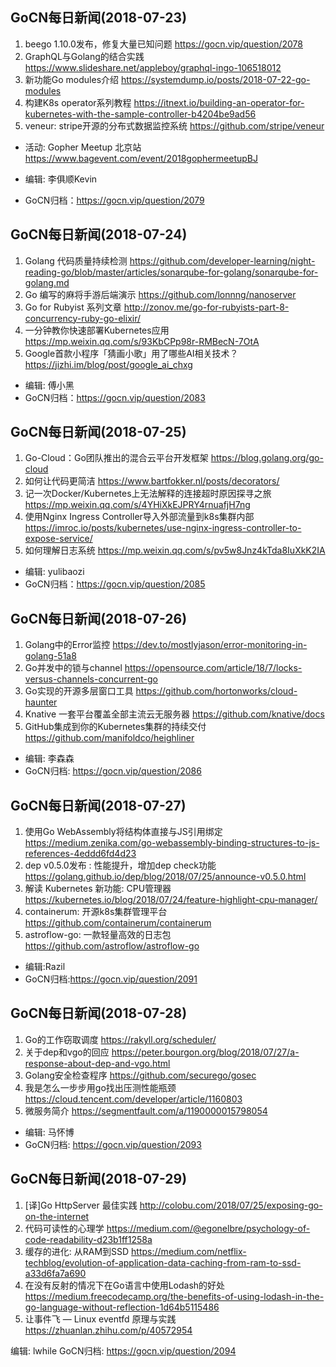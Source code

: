 ## GoCN每日新闻(2018-07-23)

1. beego 1.10.0发布，修复大量已知问题 https://gocn.vip/question/2078
2. GraphQL与Golang的结合实践 https://www.slideshare.net/appleboy/graphql-ingo-106518012
3. 新功能Go modules介绍 https://systemdump.io/posts/2018-07-22-go-modules
4. 构建K8s operator系列教程 https://itnext.io/building-an-operator-for-kubernetes-with-the-sample-controller-b4204be9ad56
5. veneur: stripe开源的分布式数据监控系统 https://github.com/stripe/veneur

* 活动: Gopher Meetup 北京站 https://www.bagevent.com/event/2018gophermeetupBJ

* 编辑: 李俱顺Kevin
* GoCN归档：https://gocn.vip/question/2079


## GoCN每日新闻(2018-07-24)

1. Golang 代码质量持续检测 https://github.com/developer-learning/night-reading-go/blob/master/articles/sonarqube-for-golang/sonarqube-for-golang.md
2. Go 编写的麻将手游后端演示 https://github.com/lonnng/nanoserver
3. Go for Rubyist 系列文章 http://zonov.me/go-for-rubyists-part-8-concurrency-ruby-go-elixir/
4. 一分钟教你快速部署Kubernetes应用 https://mp.weixin.qq.com/s/93KbCPp98r-RMBecN-7OtA
5. Google首款小程序「猜画小歌」用了哪些AI相关技术？ https://jizhi.im/blog/post/google_ai_chxg

* 编辑: 傅小黑
* GoCN归档：https://gocn.vip/question/2083

## GoCN每日新闻(2018-07-25)

1. Go-Cloud：Go团队推出的混合云平台开发框架 https://blog.golang.org/go-cloud
2. 如何让代码更简洁 https://www.bartfokker.nl/posts/decorators/
3. 记一次Docker/Kubernetes上无法解释的连接超时原因探寻之旅 https://mp.weixin.qq.com/s/4YHiXkEJPRY4rnuafjH7ng
4. 使用Nginx Ingress Controller导入外部流量到k8s集群内部 https://imroc.io/posts/kubernetes/use-nginx-ingress-controller-to-expose-service/
5. 如何理解日志系统 https://mp.weixin.qq.com/s/pv5w8Jnz4kTda8IuXkK2IA

* 编辑: yulibaozi
* GoCN归档：https://gocn.vip/question/2085

## GoCN每日新闻(2018-07-26)

1. Golang中的Error监控 https://dev.to/mostlyjason/error-monitoring-in-golang-51a8
2. Go并发中的锁与channel https://opensource.com/article/18/7/locks-versus-channels-concurrent-go
3. Go实现的开源多层窗口工具 https://github.com/hortonworks/cloud-haunter
4. Knative 一套平台覆盖全部主流云无服务器 https://github.com/knative/docs
5. GitHub集成到你的Kubernetes集群的持续交付　https://github.com/manifoldco/heighliner

* 编辑: 李森森
* GoCN归档: https://gocn.vip/question/2086

## GoCN每日新闻(2018-07-27)

1. 使用Go WebAssembly将结构体直接与JS引用绑定 https://medium.zenika.com/go-webassembly-binding-structures-to-js-references-4eddd6fd4d23
2. dep v0.5.0发布 : 性能提升，增加dep check功能 https://golang.github.io/dep/blog/2018/07/25/announce-v0.5.0.html
3. 解读 Kubernetes 新功能: CPU管理器 https://kubernetes.io/blog/2018/07/24/feature-highlight-cpu-manager/
4. containerum: 开源k8s集群管理平台 https://github.com/containerum/containerum
5. astroflow-go: 一款轻量高效的日志包 https://github.com/astroflow/astroflow-go

* 编辑:Razil
* GoCN归档:https://gocn.vip/question/2091

## GoCN每日新闻(2018-07-28)

1. Go的工作窃取调度 https://rakyll.org/scheduler/
2. 关于dep和vgo的回应 https://peter.bourgon.org/blog/2018/07/27/a-response-about-dep-and-vgo.html
3. Golang安全检查程序 https://github.com/securego/gosec
4. 我是怎么一步步用go找出压测性能瓶颈 https://cloud.tencent.com/developer/article/1160803
5. 微服务简介 https://segmentfault.com/a/1190000015798054

* 编辑: 马怀博
* GoCN归档: https://gocn.vip/question/2093

## GoCN每日新闻(2018-07-29)

1. [译]Go HttpServer 最佳实践 http://colobu.com/2018/07/25/exposing-go-on-the-internet
2. 代码可读性的心理学 https://medium.com/@egonelbre/psychology-of-code-readability-d23b1ff1258a
3. 缓存的进化: 从RAM到SSD https://medium.com/netflix-techblog/evolution-of-application-data-caching-from-ram-to-ssd-a33d6fa7a690
4. 在没有反射的情况下在Go语言中使用Lodash的好处 https://medium.freecodecamp.org/the-benefits-of-using-lodash-in-the-go-language-without-reflection-1d64b5115486
5. 让事件飞 — Linux eventfd 原理与实践 https://zhuanlan.zhihu.com/p/40572954

编辑: lwhile
GoCN归档:  https://gocn.vip/question/2094
